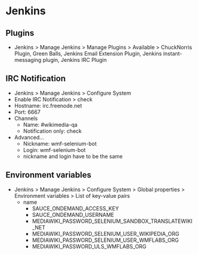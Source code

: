 # Jenkins

## Plugins

- Jenkins > Manage Jenkins > Manage Plugins > Available > ChuckNorris Plugin, Green Balls, Jenkins Email Extension Plugin, Jenkins instant-messaging plugin, Jenkins IRC Plugin

## IRC Notification

- Jenkins > Manage Jenkins > Configure System
- Enable IRC Notification > check
- Hostname: irc.freenode.net
- Port: 6667
- Channels
  - Name: #wikimedia-qa
  - Notification only: check
- Advanced...
  - Nickname: wmf-selenium-bot
  - Login: wmf-selenium-bot
  - nickname and login have to be the same

## Environment variables

- Jenkins > Manage Jenkins > Configure System > Global properties > Environment variables > List of key-value pairs
  - name
    - SAUCE_ONDEMAND_ACCESS_KEY
    - SAUCE_ONDEMAND_USERNAME
    - MEDIAWIKI_PASSWORD_SELENIUM_SANDBOX_TRANSLATEWIKI_NET
    - MEDIAWIKI_PASSWORD_SELENIUM_USER_WIKIPEDIA_ORG
    - MEDIAWIKI_PASSWORD_SELENIUM_USER_WMFLABS_ORG
    - MEDIAWIKI_PASSWORD_ULS_WMFLABS_ORG
